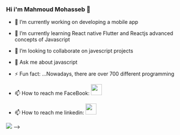 ### Hi i'm Mahmoud Mohasseb 👋

- 🔭 I’m currently working on developing a mobile app
- 🌱 I’m currently learning React native Flutter and Reactjs advanced concepts of Javascript
- 👯 I’m looking to collaborate on javescript projects 
- 💬 Ask me about javascript
- ⚡ Fun fact: ...Nowadays, there are over 700 different programming
 

- 📫 How to reach me FaceBook: <a href="https://www.facebook.com/profile.php?id=100028325798571"><img src="https://freevectoricon.com/wp-content/uploads/2020/08/facebook-icons-free-transparent-png-logos-2-1024x1024.png" width="30px" height="30px"/></a>
- 📫 How to reach me linkedin: <a href="https://www.linkedin.com/in/mahmoud-ahmed-5b6824b6"><img src="https://upload.wikimedia.org/wikipedia/commons/thumb/c/ca/LinkedIn_logo_initials.png/768px-LinkedIn_logo_initials.png" width="30px" height="30px"/></a>

![](https://cdn.dribbble.com/users/1059583/screenshots/4171367/coding-freak.gif)
-->

